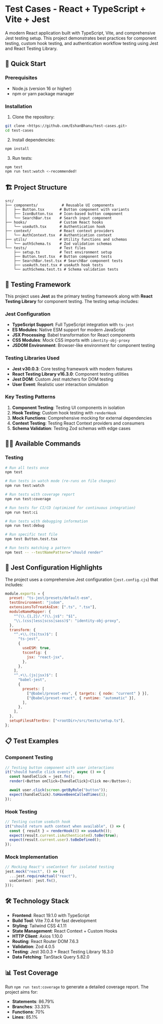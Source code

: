 # Test Cases - React + TypeScript + Vite + Jest

A modern React application built with TypeScript, Vite, and comprehensive Jest testing setup. This project demonstrates best practices for component testing, custom hook testing, and authentication workflow testing using Jest and React Testing Library.

## 🚀 Quick Start

### Prerequisites

- Node.js (version 16 or higher)
- npm or yarn package manager

### Installation

1. Clone the repository:

```bash
git clone <https://github.com/EshanBhanu/test-cases.git>
cd test-cases
```

2. Install dependencies:

```bash
npm install
```


3. Run tests:

```bash
npm test
npm run test:watch <-recommended!
```


## 🏗️ Project Structure

```
src/
├── components/           # Reusable UI components
│   ├── Button.tsx       # Button component with variants
│   ├── IconButton.tsx   # Icon-based button component
│   └── SearchBar.tsx    # Search input component
├── hooks/               # Custom React hooks
│   └── useAuth.tsx      # Authentication hook
├── context/             # React context providers
│   └── AuthContext.tsx  # Authentication context
├── utils/               # Utility functions and schemas
│   └── authSchema.ts    # Zod validation schemas
└── tests/               # Test files
    ├── setup.ts         # Test environment setup
    ├── Button.test.tsx  # Button component tests
    ├── SearchBar.test.tsx # SearchBar component tests
    ├── useAuth.test.tsx # useAuth hook tests
    └── authSchema.test.ts # Schema validation tests
```

## 🧪 Testing Framework

This project uses **Jest** as the primary testing framework along with **React Testing Library** for component testing. The testing setup includes:

### Jest Configuration

- **TypeScript Support**: Full TypeScript integration with `ts-jest`
- **ES Modules**: Native ESM support for modern JavaScript
- **JSX Processing**: Babel transformation for React components
- **CSS Modules**: Mock CSS imports with `identity-obj-proxy`
- **JSDOM Environment**: Browser-like environment for component testing

### Testing Libraries Used

- **Jest v30.0.3**: Core testing framework with modern features
- **React Testing Library v16.3.0**: Component testing utilities
- **Jest DOM**: Custom Jest matchers for DOM testing
- **User Event**: Realistic user interaction simulation

### Key Testing Patterns

1. **Component Testing**: Testing UI components in isolation
2. **Hook Testing**: Custom hook testing with `renderHook`
3. **Mock Functions**: Comprehensive mocking for external dependencies
4. **Context Testing**: Testing React Context providers and consumers
5. **Schema Validation**: Testing Zod schemas with edge cases

## 🏃‍♂️ Available Commands

### Testing

```bash
# Run all tests once
npm test

# Run tests in watch mode (re-runs on file changes)
npm run test:watch

# Run tests with coverage report
npm run test:coverage

# Run tests for CI/CD (optimized for continuous integration)
npm run test:ci

# Run tests with debugging information
npm run test:debug

# Run specific test file
npm test Button.test.tsx

# Run tests matching a pattern
npm test -- --testNamePattern="should render"
```

## 🔧 Jest Configuration Highlights

The project uses a comprehensive Jest configuration (`jest.config.cjs`) that includes:

```javascript
module.exports = {
  preset: "ts-jest/presets/default-esm",
  testEnvironment: "jsdom",
  extensionsToTreatAsEsm: [".ts", ".tsx"],
  moduleNameMapper: {
    "^(\\.{1,2}/.*)\\.js$": "$1",
    "\\.(css|less|scss|sass)$": "identity-obj-proxy",
  },
  transform: {
    "^.+\\.(ts|tsx)$": [
      "ts-jest",
      {
        useESM: true,
        tsconfig: {
          jsx: "react-jsx",
        },
      },
    ],
    "^.+\\.(js|jsx)$": [
      "babel-jest",
      {
        presets: [
          ["@babel/preset-env", { targets: { node: "current" } }],
          ["@babel/preset-react", { runtime: "automatic" }],
        ],
      },
    ],
  },
  setupFilesAfterEnv: ["<rootDir>/src/tests/setup.ts"],
};
```

## 📋 Test Examples

### Component Testing

```typescript
// Testing button component with user interactions
it("should handle click events", async () => {
  const handleClick = jest.fn();
  render(<Button onClick={handleClick}>Click me</Button>);

  await user.click(screen.getByRole("button"));
  expect(handleClick).toHaveBeenCalledTimes(1);
});
```

### Hook Testing

```typescript
// Testing custom useAuth hook
it("should return auth context when available", () => {
  const { result } = renderHook(() => useAuth());
  expect(result.current.isAuthenticated).toBe(true);
  expect(result.current.user).toBeDefined();
});
```

### Mock Implementation

```typescript
// Mocking React's useContext for isolated testing
jest.mock("react", () => ({
  ...jest.requireActual("react"),
  useContext: jest.fn(),
}));
```

## 🛠️ Technology Stack

- **Frontend**: React 19.1.0 with TypeScript
- **Build Tool**: Vite 7.0.4 for fast development
- **Styling**: Tailwind CSS 4.1.11
- **State Management**: React Context + Custom Hooks
- **HTTP Client**: Axios 1.10.0
- **Routing**: React Router DOM 7.6.3
- **Validation**: Zod 4.0.5
- **Testing**: Jest 30.0.3 + React Testing Library 16.3.0
- **Data Fetching**: TanStack Query 5.82.0

## 📊 Test Coverage

Run `npm run test:coverage` to generate a detailed coverage report. The project aims for:

- **Statements**: 86.79%
- **Branches**: 33.33%
- **Functions**: 70%
- **Lines**: 85.1%
